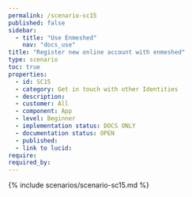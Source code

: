 ```yaml
---
permalink: /scenario-sc15
published: false
sidebar:
  - title: "Use Enmeshed"
    nav: "docs_use"
title: "Register new online account with enmeshed"
type: scenario
toc: true
properties:
  - id: SC15
  - category: Get in touch with other Identities
  - description:
  - customer: All
  - component: App
  - level: Beginner
  - implementation status: DOCS ONLY
  - documentation status: OPEN
  - published:
  - link to lucid:
require:
required_by:
---
```


{% include scenarios/scenario-sc15.md %}
